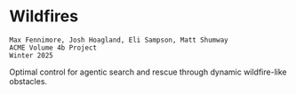 # Wildfires
	Max Fennimore, Josh Hoagland, Eli Sampson, Matt Shumway
	ACME Volume 4b Project
	Winter 2025

Optimal control for agentic search and rescue through dynamic wildfire-like obstacles.
